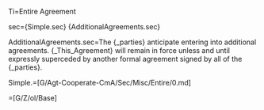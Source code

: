 Ti=Entire Agreement

sec={Simple.sec} {AdditionalAgreements.sec}

AdditionalAgreements.sec=The {_parties} anticipate entering into additional agreements.  {_This_Agreement} will remain in force unless and until expressly superceded by another formal agreement signed by all of the {_parties}.

Simple.=[G/Agt-Cooperate-CmA/Sec/Misc/Entire/0.md]

=[G/Z/ol/Base]
